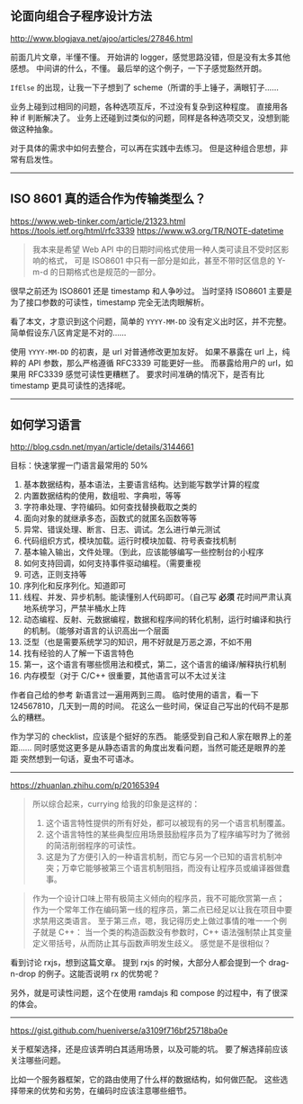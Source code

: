 ## 论面向组合子程序设计方法

http://www.blogjava.net/ajoo/articles/27846.html

前面几片文章，半懂不懂。
开始讲的 logger，感觉思路没错，但是没有太多其他感想。
中间讲的什么，不懂。
最后举的这个例子，一下子感觉豁然开朗。

`IfElse` 的出现，让我一下子想到了 scheme（所谓的手上锤子，满眼钉子……

业务上碰到过相同的问题，各种选项互斥，不过没有复杂到这种程度。
直接用各种 if 判断解决了。
业务上还碰到过类似的问题，同样是各种选项交叉，没想到能做这种抽象。

对于具体的需求中如何去整合，可以再在实践中去练习。
但是这种组合思想，非常有启发性。

---

## ISO 8601 真的适合作为传输类型么？

https://www.web-tinker.com/article/21323.html
https://tools.ietf.org/html/rfc3339
https://www.w3.org/TR/NOTE-datetime

> 我本来是希望 Web API 中的日期时间格式使用一种人类可读且不受时区影响的格式，
> 可是 ISO8601 中只有一部分是如此，甚至不带时区信息的 Y-m-d 的日期格式也是规范的一部分。

很早之前还为 ISO8601 还是 timestamp 和人争吵过。
当时坚持 ISO8601 主要是为了接口参数的可读性，timestamp 完全无法肉眼解析。

看了本文，才意识到这个问题，简单的 `YYYY-MM-DD` 没有定义出时区，并不完整。
简单假设东八区肯定是不对的……

使用 `YYYY-MM-DD` 的初衷，是 url 对普通修改更加友好。
如果不暴露在 url 上，纯粹的 API 参数，那么严格遵循 RFC3339 可能更好一些。
而暴露给用户的 url，如果用 RFC3339 感觉可读性更糟糕了。
要求时间准确的情况下，是否有比 timestamp 更具可读性的选择呢。

---

## 如何学习语言

http://blog.csdn.net/myan/article/details/3144661

目标：快速掌握一门语言最常用的 50%

1. 基本数据结构，基本语法，主要语言结构。达到能写数学计算的程度
2. 内置数据结构的使用，数组啦、字典啦，等等
3. 字符串处理、字符编码。如何查找替换截取之类的
4. 面向对象的就继承多态，函数式的就匿名函数等等
5. 异常、错误处理、断言、日志、调试。怎么进行单元测试
6. 代码组织方式，模块加载。运行时模块加载、符号表查找机制
7. 基本输入输出，文件处理。（到此，应该能够编写一些控制台的小程序
8. 如何支持回调，如何支持事件驱动编程。（需要重视
9. 可选，正则支持等
10. 序列化和反序列化。知道即可
11. 线程、并发、异步机制。能读懂别人代码即可。（自己写 **必须** 花时间严肃认真地系统学习，严禁半桶水上阵
12. 动态编程、反射、元数据编程，数据和程序间的转化机制，运行时编译和执行的机制。（能够对语言的认识高出一个层面
13. 泛型（也是需要系统学习的知识，用不好就是万恶之源，不如不用
14. 找有经验的人了解一下语言特色
15. 第一，这个语言有哪些惯用法和模式，第二，这个语言的编译/解释执行机制
16. 内存模型（对于 C/C++ 很重要，其他语言可以不太过关注

作者自己给的参考
新语言过一遍用两到三周。
临时使用的语言，看一下 124567810，几天到一周的时间。
花这么一些时间，保证自己写出的代码不是那么的糟糕。

作为学习的 checklist，应该是个挺好的东西。
能感受到自己和人家在眼界上的差距……
同时感觉这更多是从静态语言的角度出发看问题，当然可能还是眼界的差距
突然想到一句话，夏虫不可语冰。

---

https://zhuanlan.zhihu.com/p/20165394

> 所以综合起来，currying 给我的印象是这样的：
> 1. 这个语言特性提供的所有好处，都可以被现有的另一个语言机制覆盖。
> 2. 这个语言特性的某些典型应用场景鼓励程序员为了程序编写时为了微弱的简洁削弱程序的可读性。
> 3. 这是为了方便引入的一种语言机制，而它与另一个已知的语言机制冲突；万幸它能够被第三个语言机制阻挡，而没有让程序员或编译器做蠢事。

> 作为一个设计口味上带有极简主义倾向的程序员，我不可能欣赏第一点；
> 作为一个常年工作在编码第一线的程序员，第二点已经足以让我在项目中要求禁用这类语言。
> 至于第三点，嗯，我记得历史上做过事情的唯一一个例子就是 C++：
> 当一个类的构造函数没有参数时，C++ 语法强制禁止其变量定义带括号，从而防止其与函数声明发生歧义。
> 感觉是不是很相似？

看到讨论 rxjs，想到这篇文章。
提到 rxjs 的时候，大部分人都会提到一个 drag-n-drop 的例子。这能否说明 rx 的优势呢？

另外，就是可读性问题，这个在使用 ramdajs 和 compose 的过程中，有了很深的体会。

---

https://gist.github.com/hueniverse/a3109f716bf25718ba0e

关于框架选择，还是应该弄明白其适用场景，以及可能的坑。
要了解选择前应该关注哪些问题。

比如一个服务器框架，它的路由使用了什么样的数据结构，如何做匹配。
这些选择带来的优势和劣势，在编码时应该注意哪些细节。
